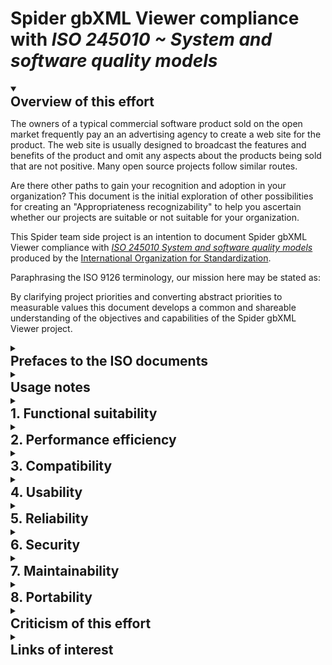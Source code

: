 <style>

main summary, h2 { margin: 0; padding: 0; }

main h2 { display: inline; }

</style>

# Spider gbXML Viewer compliance with _ISO 245010 ~ System and software quality models_

<details open>

<summary><h2>Overview of this effort</h2></summary>


The owners of a typical commercial software product sold on the open market frequently pay an  an advertising agency to create a web site for the product. The web site is usually designed to broadcast the features and benefits of the product and omit any aspects about the products being sold that are not positive. Many open source projects follow similar routes.

Are there other paths to gain your recognition and adoption in your organization? This document is the initial exploration of other possibilities for creating an "Appropriateness recognizability" to help you ascertain whether our projects are suitable or not suitable for your organization.

This Spider team side project is an intention to document Spider gbXML Viewer compliance with [_ISO 245010 System and software quality models_]( https://iso25000.com/index.php/en/iso-25000-standards/iso-25010 ) produced by the [International Organization for Standardization]( https://www.iso.org/home.html ).

Paraphrasing the ISO 9126 terminology, our mission here may be stated as:

By clarifying project priorities and converting abstract priorities to measurable values this document develops a common and shareable understanding of the objectives and capabilities of the Spider gbXML Viewer project.


</details>


<details>

<summary><h2>Prefaces to the ISO documents</h2></summary>

[Wikipedia introduction previous version, ISO 9126]( https://en.wikipedia.org/wiki/ISO/IEC_9126): _The fundamental objective of the ISO/IEC 9126 standard is to address some of the well known human biases that can adversely affect the delivery and perception of a software development project. These biases include changing priorities after the start of a project or not having any clear definitions of "success". By clarifying, then agreeing on the project priorities and subsequently converting abstract priorities (compliance) to measurable values (output data can be validated against schema X with zero intervention), ISO/IEC 9126 tries to develop a common understanding of the project's objectives and goals._

[iso25000.com introduction to current version, ISO/IEC 25010]( https://iso25000.com/index.php/en/iso-25000-standards/iso-25010 ): _The quality model is the cornerstone of a product quality evaluation system. The quality model determines which quality characteristics will be taken into account when evaluating the properties of a software product._

_The quality of a system is the degree to which the system satisfies the stated and implied needs of its various stakeholders, and thus provides value. Those stakeholders' needs (functionality, performance, security, maintainability, etc.) are precisely what is represented in the quality model, which categorizes the product quality into characteristics and sub-characteristics._

_The product quality model defined in ISO/IEC 25010 comprises eight quality characteristics_

The the source for the following text is from [iso25000.com](  https://iso25000.com/index.php/en/iso-25000-standards/iso-25010 ). And that hext appears to be a redaction from [iso.org]( https://www.iso.org/obp/ui/#iso:std:iso-iec:25010:ed-1:v1:en )

</details>


<details>

<summary><h2>Usage notes</h2></summary>

In the following sections, the titles and text in _italics_ are quotes from the text on the ISO 25010 web page. These cover the eight the primary characteristics and associated sub-characteristics of the standard. Text not in italics begins to describe Spider compliance with the standard. The name 'Maevia' is used to indicate 'Spider gbXML Viewer Maevia v0.17.01'.

Kindly note that the following is a first, small step. Actual compliance certification would require much more documentation.

</details>


<details>

<summary><h2>1. Functional suitability</h2></summary>

_The degree to which a product or system provides functions that meet stated and implied needs when used under specified conditions._


### Functional completeness

_Degree to which the set of functions covers all the specified tasks and user objectives._

File handling

* Maevia reads, parses and displays all the [Spider Sample Files]( https://www.ladybug.tools/spider/#gbxml-sample-files/ ) test files at without issue

gbXML item viewing

* The official [gbXML schema v6.01]( http://gbxml.org/schema_doc/6.01/GreenBuildingXML_Ver6.01.html ) provides a specification for 346 elements and 122 simple types.
* Important or frequently used elements include: surfaces, spaces, stories, zones, constructions, materials - all of these are readily locatable and viewable using Maevia.
* Maevia supplies 15 modules for filtering and selecting gbXML elements
* A future revision could document any items not covered or viewable in Maevia

Issue Fixers

* Maevia supplies 17 modules of checking or fixing errors in gbXML files

These will be documented in a future release of this document


### Functional correctness

_Degree to which a product or system provides the correct results with the needed degree of precision._

gbXML item viewing

* Providing correct results is a primary mission of Maevia
* Every item in Maevia is viewable as raw GB XML, 'prettified' text and in 3D
* The results of any one format may be verified by comparing with the contents of the other two formats

### Functional appropriateness

_Degree to which the functions facilitate the accomplishment of specified tasks and objectives_


File handling

* Handles numerous file errors and idiosyncrasies ( To be listed )
* Handles very large gbXML files in a speedy, no-fail, fashion
* Loads, extracts and saves 8-bit and 16-bit gbXML files to and from XML files and ZIP files
* Supports files that are local or on a server with one button press file reloading


Identifying content and viewing issues

* Displays virtually every aspect of numerical and attribute data in the gbXML file
* Supplies a variety of 3D visualization aids including exploding, cut sections, wireframe and more
	* These will be documented in future versions of this this document

Identifying and fixing issues

* Maevia begins to provide tools to fix many issues found in the gbXML files

These will be documented in future versions of this this document

</details>



<details>

<summary><h2>2. Performance efficiency</h2></summary>

_This characteristic represents the performance relative to the amount of resources used under stated conditions._

### Time behavior

_Degree to which the response and processing times and throughput rates of a product or system, when performing its functions, meet requirements._

* Most files - even large files hosted on remote servers - load in a second or two


### Resource utilization

_Degree to which the amounts and types of resources used by a product or system, when performing its functions, meet requirements._

* Maevia runs, opens and displays files on an Amazon Kindle Fire HD8 with just 1.5 GB of RAM


### Capacity

_Degree to which the maximum limits of a product or system parameter meet requirements._

* The largest file being currently tested with Maevia is 698 megabytes. This file loads on a Win10 Core I7 with Nvidia GPU machine in about a minute.



***


</details>
<details>
<summary><h2>3. Compatibility</h2></summary>

_Degree to which a product, system or component can exchange information with other products, systems or components, and/or perform its required functions, while sharing the same hardware or software environment._


### Co-existence

_Degree to which a product can perform its required functions efficiently while sharing a common environment and resources with other products, without detrimental impact on any other product._

* All typical files tested on Maevia run at 60 frames per second in a browser with multiple tabs open

### Interoperability.

_Degree to which two or more systems, products or components can exchange information and use the information that has been exchanged._

* Maevia is currently running in production environments with a variety of CAD applications and energy analysis programs including Revit, Open Studio, TAS Engineering and others


</details>


<details>

<summary><h2>4. Usability</h2></summary>

_Degree to which a product or system can be used by specified users to achieve specified goals with effectiveness, efficiency and satisfaction in a specified context of use_

### Appropriateness recognizability

_Degree to which users can recognize whether a product or system is appropriate for their needs._

* Running as a web app in the browser, means that Maevia's capabilities may be investigated, tested and analyzed in a very speedy fashion
* Product details, user activity may be verified by examining the [Maevia repositories on GitHub]( https://github.com/ladybug-tools/spider-gbxml-tools/ )


### Learnability

* Maevia a provides context sensitive help in both 3D and 2D
	* Displays helpful text including text-to-voice in popup
* Every module has an associated read me file in Markdown format with help, wish list, issues and a change log


### Operability

_Degree to which a product or system has attributes that make it easy to operate and control._

* Maevia runs as any familiar webpage does in a browser
* Maevia menus are organized in the standard and familiar file, edit, select, view, settings and help format used by many programs


### User error protection

_Degree to which a system protects users against making errors._

* A lot of time has been spent making a Maevia workflow that is simple and logical and obvious
	* Most desired outcomes may be accomplished with two or three clicks on a menu
* Many buttons have popup tooltips
* Alerts that pop up are added to the code whenever a pattern of mistakes has been identified


### User interface aesthetics

_Degree to which a user interface enables pleasing and satisfying interaction for the user._

* By default Maevia is neither attractive nor unattractive
* By design, Maevia a delivers a user interface themed to fit in with the existing house style of any organization
* Along with the basic built-in theme, two theme-adding modules are provided: [W3Schools]( https://www.w3schools.com/w3css/ ) and [BootSwatch]( https://bootswatch.com/ ).
* Selected themes are remembered in between sessions


### Accessibility

_Degree to which a product or system can be used by people with the widest range of characteristics and capabilities to achieve a specified goal in a specified context of use._

* The senior maintainer for the Maevia project is 72 years old, is missing a left hand and is a partial paraplegic
* Maevia is tested on a wide variety of devices with a wide variety of interface elements
* Maevia is designed so that [ARIA roles]( https://developer.mozilla.org/en-US/docs/Web/Accessibility/ARIA/Roles ) and other theme updates to assist with accessibility may be applied to the user interface, but awaiting testing procedures (and testers) these have not yet been implemented




</details>


<details>

<summary><h2>5. Reliability</h2></summary>

_Degree to which a system, product or component performs specified functions under specified conditions for a specified period of time._

* Most interaction with Maevia operating on a file - particularly now that automatic fixers are being implemented - should only take a few minutes
* Multiple interactions with multiple files has not appeared to cause any significant issues
* On occasion, when opening a new file after having opened and closed a very large file, it may take a while to clear memory
* Clicking on the menu title reloads the web page - and is often faster than waiting for the memory to clear
* Leaving multiple tabs open for a number of hours has not appeared to cause any significant issues


### Maturity

_Degree to which a system, product or component meets needs for reliability under normal operation._

* Maevia may be considered a fairly young project - the first commits were in 2017.
* The gbXML parser in Maevia. however, has been almost in continuous use ever since and has successfully opened and handled many thousands of files


### Availability

_Degree to which a system, product or component is operational and accessible when required for use._

* Maevia it is your typical web app, it just works


### Fault tolerance

_Degree to which a system, product or component operates as intended despite the presence of hardware or software faults._

* Glitches are quite rare, but when they occur a single click in the Maevia menu title will reload the webpage
* Reloads take only a second or so

### Recoverability

_Degree to which, in the event of an interruption or a failure, a product or system can recover the data directly affected and re-establish the desired state of the system._

* The current system apart from reloading, offers no protection in the case of a system failure
* If there is a system failure and you have not saved then your unsaved edits are lost
* Future versions could be created that would save temporary data in local storage, but the overarching intention is to provide viewing and fixing that is so speedy that temporary storage is not required




</details>
<details>
<summary><h2>6. Security</h2></summary>

_Degree to which a product or system protects information and data so that persons or other products or systems have the degree of data access appropriate to their types and levels of authorization._

Given the nature of the Maevia application, there are few areas of copyright, trademark or secrecy where security could be an issue. In any case, no issues have been raised to this date


### Confidentiality

_Degree to which a product or system ensures that data are accessible only to those authorized to have access._

* Maevia runs locally, on server, in an iframe or even embedded in another app ( such as Open Studio ;-)
* Given that Maevia is just a webpage statically hosted, the organization using Maevia may readily apply security parameters as need

### Integrity

_Degree to which a system, product or component prevents unauthorized access to, or modification of, computer programs or data._

* See above
* Given that the Maevia files are hosted on GitHub, an organization seeking to verify code integrity could compare the SHA of the local instance aof a module gainst the SHA of the instance on GitHub


### Non-repudiation

_degree to which actions or events can be proven to have taken place, so that the events or actions cannot be repudiated later._

* It would be an interesting experiment to add blockchain capability to the instances of gbXML files


### Accountability

_Degree to which the actions of an entity can be traced uniquely to the entity._

* gbXML files have a document history element.
* Previous versions of Maevia have had the ability to add and edit this data
* Previous versions of Maevia have also had the ability to maintain log files of edits
* Future revisions of Maevia should add these capabilities back


### Authenticity

_Degree to which the identity of a subject or resource can be proved to be the one claimed._

* Given that the Maevia application is a web app, verifying the authenticity of an instance depends on the organization using Maevia and its ability to maintain encryption and security throughout their workflow pipeline



</details>
<details>
<summary><h2>7. Maintainability</h2></summary>

_The degree of effectiveness and efficiency with which a product or system can be modified to improve it, correct it or adapt it to changes in environment, and in requirements._

### Modularity

_Degree to which a system or computer program is composed of discrete components such that a change to one component has minimal impact on other components._

* Maevia is entirely written in plain vanilla FOSS JavaScript with just three dependencies: Three.js, pkZip.js and Showdown.js
* All three dependencies are in use in thousands of other applications
* The Maevia file handling, menu, theme and other modules are currently in use in dozens of other locations
* The primary Maevia parser is in use in a number of Maevia versions an as well as being embedded in applications by [NREL]( https://www.ladybug.tools/spider/#gbxml-sample-files/README.md ) and [Perkins Will]( https://perkinswill.com/ )


### Reusability

_Degree to which an asset can be used in more than one system, or in building other assets._

* Given that the modules are written in plain vanilla JavaScript it should be fairly easy to reuse the code as part of a Vue, Angular or React environment
* Hosted on GitHub, everything is forkable
* Maevia is built up from several dozen JavaScript modules Each of which tends to be less than 500 lines long
* Groups of modules are kept in separate folders so as to be identifiable as a group

### Analysability

_Degree of effectiveness and efficiency with which it is possible to assess the impact on a product or system of an intended change to one or more of its parts, or to diagnose a product for deficiencies or causes of failures, or to identify parts to be modified._

* Maevia modules are passed through jsHint and jsLint on a frequent basis
* Maevia code is not currently compiled and therefore does not get all the error checking a compiler provides
* Maevia code is not currently being passed through a full 'prettify' cleanup


### Modifiability

_Degree to which a product or system can be effectively and efficiently modified without introducing defects or degrading existing product quality._

* Much attention in the development of Maevia has been devoted to creation of logical namespaces, folder, file and variable names that helped provide the feeling that the code is written as if it were a spoken language
* Maevia is written in plain vanilla JavaScript with code that is easy to read and designed so it is very simple for beginners to edit
* Maevia is written in a very simple coding style so that building engineers may be able to verify the validity of the calculations without being full stack programmers



### Testability

_Degree of effectiveness and efficiency with which test criteria can be established for a system, product or component and tests can be performed to determine whether those criteria have been met._

Investigating ways of designing and building testing systems is on the to do list

Code

* Currently all testing is manual and mostly carried out by opening the [Spider Sample gbXML]( https://www.ladybug.tools/spider/#gbxml-sample-files/README.md ) files and clicking on the various menus

gbXML item viewers

* Currently all testing is manual and carried out by interacting with the menus and viewing results in the 3D model and on the 2D context sensitive pop-up screen

Issue Fixers

* Currently all issue fixers are checked by running the tests again and seeing if the number of errors has been reduced down to zero
* Re-running the test is carried out automatically after a fix has been carried out


</details>


<details>

<summary><h2>8. Portability</h2></summary>

_Degree of effectiveness and efficiency with which a system, product or component can be transferred from one hardware, software or other operational or usage environment to another._

### Adaptability

_Degree to which a product or system can effectively and efficiently be adapted for different or evolving hardware, software or other operational or usage environments._

* Maevia works just fine on phones, tablets, laptops or workstations
* Maevia has been tested on Chrome, Edge, Firefox and Safari browsers
* Maevia has been tested on Windows, MacOS, Chromebooks and another number of other device operating systems
* Maevia has been tested hosted on GitHub, hosted on content delivery networks and opened directly from the local hard disk
* Maevia has opened files exported from several CAD systems and has exported to files that are read by a number of energy analysis programs


### Installability

_Degree of effectiveness and efficiency with which a product or system can be successfully installed and/or uninstalled in a specified environment._

* Maevia is a JavaScript that loads and runs in your browser. There is nothing to download or install.


### Replaceability

_Degree to which a product can replace another specified software product for the same purpose in the same environment_

* Maevia may replace or be replaced by any other programs that opens gbXML files
* There are a number of versions of Maevia hosted on the spider website.
	Most but not all are currently operable. All of the versions may be used interchangeably to view gbXML files


</details>


<details>

<summary><h2>Criticism of this effort</h2></summary>

* It will take much time and effort to complete this project. The time might better be spent writing good software
* The ISO standard is one of many. Perhaps the IEEE or any one of several others might be better choices
* ISO standards are highly proprietary, have extremely restrictive licenses and cost considerable amounts of money. Developing open source equivalents are a better long term solution.

</details>

<details>

<summary><h2>Links of interest</h2></summary>


### Standards

* https://pm.stackexchange.com/questions/20950/what-is-the-best-industry-standard-report-for-code-quality-control-and-measureme
* ISO or IEEE?? https://pdfs.semanticscholar.org/de1c/f09a52540b0cc500d712fa44fed3c13dcf3d.pdf
* http://profs.etsmtl.ca/claporte/english/enseignement/cmu_sqa/Notes/Normes/Software_Engineering_Standards_Int.pdf
* https://www.ifi.uzh.ch/dam/jcr:8e9cd2bb-60de-4ce7-b17e-8f994744d4cd/06_product_q.pdf

### ISO 25010 Software Quality Model

* https://iso25000.com/index.php/en/iso-25000-standards/iso-25010
* https://www.iso.org/standard/35733.html
* https://www.iso.org/obp/ui/#iso:std:iso-iec:25010:ed-1:v1:en

About

* https://edisciplinas.usp.br/pluginfile.php/294901/mod_resource/content/1/ISO%2025010%20-%20Quality%20Model.pdf
* https://www.codacy.com/blog/iso-25010-software-quality-model/
* https://nocomplexity.com/overview-of-iso-25010/
* https://nocomplexity.com/category/quality-management/

### ISO/IEC_9126

* https://www.iso.org/standard/22749.html
* https://en.wikipedia.org/wiki/ISO/IEC_9126
* http://www.arisa.se/compendium/
* http://www.arisa.se/compendium/node6.html



### IEEE Standard for a Software Quality Metrics Methodology

* https://standards.ieee.org/standard/1061-1998.html
* https://ieeexplore.ieee.org/document/749159
* https://github.com/rick4470/IEEE-SRS-Tempate

### Boehm software quality tree

* https://www.google.com/search?rlz=1C1GCEA_enUS815US815&q=:+Boehm%E2%80%99s+software+quality+tree


### Software

* https://en.wikipedia.org/wiki/Software_quality
* https://en.wikipedia.org/wiki/Software
* https://en.wikipedia.org/wiki/Application_software
* https://en.wikipedia.org/wiki/Software_development
* https://en.wikipedia.org/wiki/Software_design ***
* https://en.wikipedia.org/wiki/Open-source_software
* https://en.wikipedia.org/wiki/Open-source_software
* https://en.wikipedia.org/wiki/The_Cathedral_and_the_Bazaar


### WBS

* https://en.wikipedia.org/wiki/Work_breakdown_structure
* https://www.lucidchart.com/blog/how-to-create-a-work-breakdown-structure-and-why-you-should

As you make a work breakdown structure, use the following rules for best results:

The 100% rule. The work represented by your WBS must include 100% of the work necessary to complete the overarching goal without including any extraneous or unrelated work. Also,  child tasks on any level must account for all of the work necessary to complete the parent task.

Mutually exclusive. Do not include a sub-task twice or account for any amount of work twice. Doing so would violate the 100% rule and will result in miscalculations as you try to determine the resources necessary to complete a project.

Outcomes, not actions. Remember to focus on deliverables and outcomes rather than actions. For example, if you were building a bike, a deliverable might be “the braking system” while actions would include “calibrate the brake pads.”

The 8/80 rule. There are several ways to decide when a work package is small enough without being too small. This rule is one of the most common suggestions—a work package should take no less than eight hours of effort, but no more than 80. Other rules suggest no more than ten days (which is the same as 80 hours if you work full time) or no more than a standard reporting period. In other words, if you report on your work every month, a work package should take no more than a month to complete. When in doubt, apply the “if it makes sense” rule and use your best judgment.

Three levels. Generally speaking, a WBS should include about three levels of detail. Some branches of the WBS will be more subdivided than others, but if most branches have about three levels, the scope of your project and the level of detail in your WBS are about right.
Make assignments. Every work package should be assigned to a specific team or individual. If you have made your WBS well, there will be no work overlap so responsibilities will be clear.





### Design considerations

From: https://en.wikipedia.org/wiki/Software_design


There are many aspects to consider in the design of a piece of software. The importance of each consideration should reflect the goals and expectations that the software is being created to meet. Some of these aspects are:

* Compatibility - The software is able to operate with other products that are designed for interoperability with another product. For example, a piece of software may be backward-compatible with an older version of itself.
* Extensibility - New capabilities can be added to the software without major changes to the underlying architecture.
* Modularity - the resulting software comprises well defined, independent components which leads to better maintainability. The components could be then implemented and tested in isolation before being integrated to form a desired software system. This allows division of work in a software development project.
* Fault-tolerance - The software is resistant to and able to recover from component failure.
* Maintainability - A measure of how easily bug fixes or functional modifications can be accomplished. High maintainability can be the product of modularity and extensibility.
* Reliability (Software durability) - The software is able to perform a required function under stated conditions for a specified period of time.
* Reusability - The ability to use some or all of the aspects of the preexisting software in other projects with little to no modification.
* Robustness - The software is able to operate under stress or tolerate unpredictable or invalid input. For example, it can be designed with resilience to low memory conditions.
* Security - The software is able to withstand and resist hostile acts and influences.
* Usability - The software user interface must be usable for its target user/audience. Default values for the parameters must be chosen so that they are a good choice for the majority of the users.[6]
* Performance - The software performs its tasks within a time-frame that is acceptable for the user, and does not require too much memory.
* Portability - The software should be usable across a number of different conditions and environments.
* Scalability - The software adapts well to increasing data or number of users.

